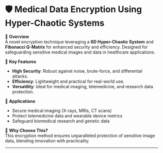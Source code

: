 # 🛡️ Medical Data Encryption Using Hyper-Chaotic Systems

🚀 **Overview**  
A novel encryption technique leveraging a **6D Hyper-Chaotic System** and **Fibonacci Q-Matrix** for enhanced security and efficiency. Designed for safeguarding sensitive medical images and data in healthcare applications.  

🔑 **Key Features**  
- **High Security**: Robust against noise, brute-force, and differential attacks.  
- **Efficiency**: Lightweight and practical for real-world use.  
- **Versatility**: Ideal for medical imaging, telemedicine, and research data protection.  

📌 **Applications**  
- Secure medical imaging (X-rays, MRIs, CT scans)  
- Protect telemedicine data and wearable device metrics  
- Safeguard biomedical research and genetic data  

🌟 **Why Choose This?**  
This encryption method ensures unparalleled protection of sensitive image data, blending innovation with practicality.  

--- 

